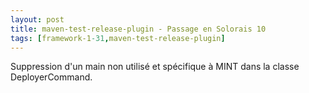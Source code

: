 ```yaml
---
layout: post
title: maven-test-release-plugin - Passage en Solorais 10
tags: [framework-1-31,maven-test-release-plugin]
---
```

Suppression d'un main non utilisé et spécifique à MINT dans la classe DeployerCommand.